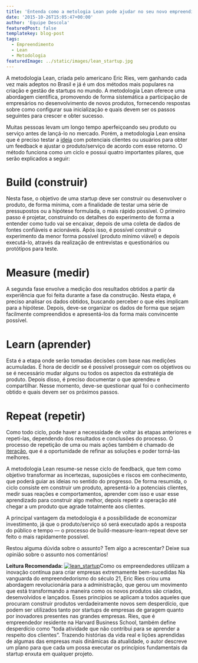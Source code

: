 ```yaml
---
title: 'Entenda como a metologia Lean pode ajudar no seu novo empreendimento'
date: '2015-10-26T15:05:47+00:00'
author: 'Equipe Descola'
featuredPost: false
templatekey: blog-post
tags:
  - Empreendimento
  - Lean
  - Metodologia
featuredImage: ../static/images/lean_startup.jpg
---
```


A metodologia Lean, criada pelo americano Eric Ries, vem ganhando cada vez mais adeptos no Brasil e já é um dos métodos mais populares na criação e gestão de startups no mundo. A metodologia Lean oferece uma abordagem científica, promovendo de forma sistemática a participação de empresários no desenvolvimento de novos produtos, fornecendo respostas sobre como configurar sua inicialização e quais devem ser os passos seguintes para crescer e obter sucesso.

Muitas pessoas levam um longo tempo aperfeiçoando seu produto ou serviço antes de lançá-lo no mercado. Porém, a metodologia Lean ensina que é preciso testar a [ideia](https://descola.org/drops/ideias-que-vendem/) com potenciais clientes ou usuários para obter um feedback e ajustar o produto/serviço de acordo com esse retorno. O método funciona como um ciclo e possui quatro importantes pilares, que serão explicados a seguir:

# Build (construir)

Nesta fase, o objetivo de uma startup deve ser construir ou desenvolver o produto, de forma mínima, com a finalidade de testar uma série de pressupostos ou a hipótese formulada, o mais rápido possível. O primeiro passo é projetar, construindo os detalhes do experimento de forma a entender como tudo vai se encaixar, depois de uma coleta de dados de fontes confiáveis e acionáveis. Após isso, é possível construir o experimento da menor forma possível (produto mínimo viável) e depois executá-lo, através da realização de entrevistas e questionários ou protótipos para teste.

# Measure (medir)

A segunda fase envolve a medição dos resultados obtidos a partir da experiência que foi feita durante a fase da construção. Nesta etapa, é preciso analisar os dados obtidos, buscando perceber o que eles implicam para a hipótese. Depois, deve-se organizar os dados de forma que sejam facilmente compreendidos e apresentá-los da forma mais convincente possível.

# Learn (aprender)

Esta é a etapa onde serão tomadas decisões com base nas medições acumuladas. É hora de decidir se é possível prosseguir com os objetivos ou se é necessário mudar alguns ou todos os aspectos da estratégia de produto. Depois disso, é preciso documentar o que aprendeu e compartilhar. Nesse momento, deve-se questionar qual foi o conhecimento obtido e quais devem ser os próximos passos.

# Repeat (repetir)

Como todo ciclo, pode haver a necessidade de voltar às etapas anteriores e repeti-las, dependendo dos resultados e conclusões do processo. O processo de repetição de uma ou mais ações também é chamado de [iteração](https://descola.org/curso/25/testes-e-iteracao-build-measure-learn-repeat), que é a oportunidade de refinar as soluções e poder torná-las melhores.

A metodologia Lean resume-se nesse ciclo de feedback, que tem como objetivo transformar as incertezas, suposições e riscos em conhecimento, que poderá guiar as ideias no sentido do progresso. De forma resumida, o ciclo consiste em construir um produto, apresentá-lo a potenciais clientes, medir suas reações e comportamentos, aprender com isso e usar esse aprendizado para construir algo melhor, depois repetir a operação até chegar a um produto que agrade totalmente aos clientes.

A principal vantagem da metodologia é a possibilidade de economizar investimento, já que o produto/serviço só será executado após a resposta do público e tempo — o processo de build-measure-learn-repeat deve ser feito o mais rapidamente possível.

Restou alguma dúvida sobre o assunto? Tem algo a acrescentar? Deixe sua opinião sobre o assunto nos comentários!

**Leitura Recomendada:**
[![lean_startup](https://s3-sa-east-1.amazonaws.com/drops-cdn/drops-new/wp-content/uploads/2015/10/26150547/lean_startup-207x300.jpeg)](https://www.saraiva.com.br/the-lean-startup-3675206.html)Como os empreendedores utilizam a inovação contínua para criar empresas extremamente bem-sucedidas Na vanguarda do empreendedorismo do século 21, Eric Ries criou uma abordagem revolucionária para a administração, que gerou um movimento que está transformando a maneira como os novos produtos são criados, desenvolvidos e lançados. Esses princípios se aplicam a todos aqueles que procuram construir produtos verdadeiramente novos sem desperdício, que podem ser utilizados tanto por startups de empresas de garagem quanto por inovadores presentes nas grandes empresas. Ries, que é empreendedor residente na Harvard Business School, também define desperdício como “toda atividade que não contribui para se aprender a respeito dos clientes”. Trazendo histórias da vida real e lições aprendidas de algumas das empresas mais dinâmicas da atualidade, o autor descreve um plano para que cada um possa executar os princípios fundamentais da startup enxuta em qualquer projeto.

